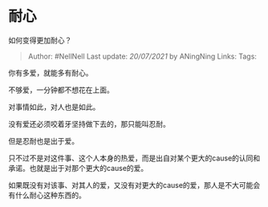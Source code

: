 # 耐心
如何变得更加耐心？

> Author: #NellNell 
Last update: *20/07/2021* by ANingNing
Links:
Tags: 

你有多爱，就能多有耐心。

不够爱，一分钟都不想花在上面。

对事情如此，对人也是如此。

没有爱还必须咬着牙坚持做下去的，那只能叫忍耐。

但是忍耐也是出于爱。

只不过不是对这件事、这个人本身的热爱，而是出自对某个更大的cause的认同和承诺。也就是出于对那个更大的cause的爱。

如果既没有对该事、对其人的爱，又没有对更大的cause的爱，那人是不大可能会有什么耐心这种东西的。
